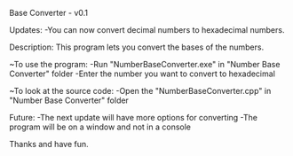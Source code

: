Base Converter - v0.1


Updates:
-You can now convert decimal numbers to hexadecimal numbers.


Description:
This program lets you convert the bases of the numbers.

~To use the program:
	-Run "NumberBaseConverter.exe" in "Number Base Converter" folder
	-Enter the number you want to convert to hexadecimal

~To look at the source code:
	-Open the "NumberBaseConverter.cpp" in "Number Base Converter" folder
	
Future:
-The next update will have more options for converting
-The program will be on a window and not in a console


Thanks and have fun.
